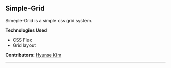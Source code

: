 ## Simple-Grid

Simeple-Grid is a simple css grid system.

**Technologies Used**
- CSS Flex
- Grid layout

**Contributors:** [Hyunse Kim](https://github.com/Hyunse)

--- 